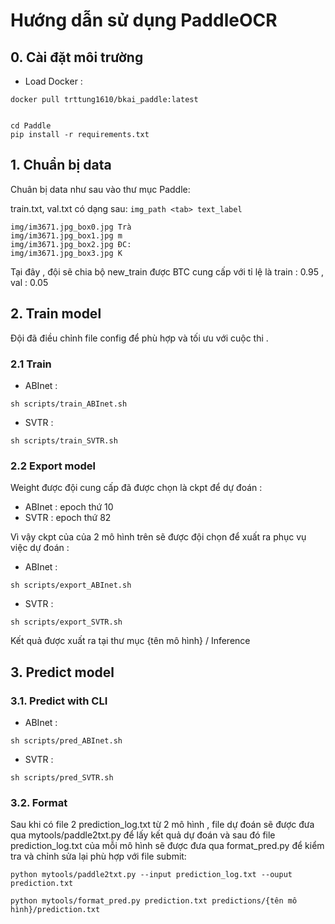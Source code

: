 # Hướng dẫn sử dụng PaddleOCR

## 0. Cài đặt môi trường
- Load Docker :
```
docker pull trttung1610/bkai_paddle:latest
  
```
```
cd Paddle
pip install -r requirements.txt

```

## 1. Chuẩn bị data
Chuân bị data như sau vào thư mục Paddle: 

train.txt, val.txt có dạng sau: `img_path <tab> text_label`
```
img/im3671.jpg_box0.jpg	Trà
img/im3671.jpg_box1.jpg	m
img/im3671.jpg_box2.jpg	ĐC:
img/im3671.jpg_box3.jpg	K
```
Tại đây , đội sẽ chia bộ new_train được BTC cung cấp với tỉ lệ là train : 0.95 , val : 0.05

## 2. Train model
Đội đã điều chỉnh file config để phù hợp và tối ưu với cuộc thi .

### 2.1 Train 
- ABInet : 
```
sh scripts/train_ABInet.sh

```
- SVTR :
```
sh scripts/train_SVTR.sh
```

### 2.2 Export model 

Weight được đội cung cấp đã được chọn là ckpt để dự đoán : 
- ABInet : epoch thứ 10
- SVTR : epoch thứ 82  

Vì vậy ckpt của của 2 mô hình trên sẽ được đội chọn để xuất ra  phục vụ việc dự đoán :

  - ABInet :
  ```
  sh scripts/export_ABInet.sh
  ```
  - SVTR :
  ```
  sh scripts/export_SVTR.sh
  ```

Kết quả được xuất ra tại thư mục {tên mô hình} / Inference

## 3. Predict model
### 3.1. Predict with CLI
- ABInet :
```
sh scripts/pred_ABInet.sh

```
- SVTR :
```
sh scripts/pred_SVTR.sh

```

### 3.2. Format 
Sau khi có file 2 prediction_log.txt từ 2 mô hình , file dự đoán sẽ được đưa qua mytools/paddle2txt.py để lấy kết quả dự đoán và sau đó file prediction_log.txt của mỗi mô hình sẽ được đưa qua format_pred.py để kiểm tra và chỉnh sửa lại phù hợp với file submit:

```
python mytools/paddle2txt.py --input prediction_log.txt --ouput prediction.txt

python mytools/format_pred.py prediction.txt predictions/{tên mô hình}/prediction.txt

```
